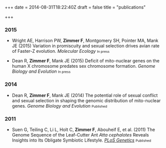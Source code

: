 +++
date = 2014-08-31T18:22:40Z
draft = false
title = "publications"

+++
### 2015

* Wright AE, Harrison PW, **Zimmer F**, Montgomery SH, Pointer MA, Mank JE (2015)  Variation in promiscuity and sexual selection drives avian rate of Faster-Z evolution. *Molecular Ecology* <span class="label label-success" style="font-size: 8pt;">In press</span>

* Dean R, **Zimmer F**, Mank JE (2015) Deficit of mito-nuclear genes on the human X chromosome predates sex chromosome formation. *Genome Biology and Evolution* <span class="label label-success" style="font-size: 8pt;">In press</span>

### 2014

* Dean R, **Zimmer F**, Mank JE (2014) The potential role of sexual conflict and sexual selection in shaping the genomic distribution of mito-nuclear genes. *Genome Biology and Evolution* <span class="label label-success" style="font-size: 8pt;">Published</span>

### 2011

* Suen G, Teiling C, Li L, Holt C, **Zimmer F**, Abouheif E, et al. (2011) The Genome Sequence of the Leaf-Cutter Ant *Atta cephalotes* Reveals Insights into Its Obligate Symbiotic Lifestyle.  <a href="http://www.plosgenetics.org/article/info%3Adoi%2F10.1371%2Fjournal.pgen.1002007">*PLoS Genetics*</a> <span class="label label-success" style="font-size: 8pt;">Published</span>
